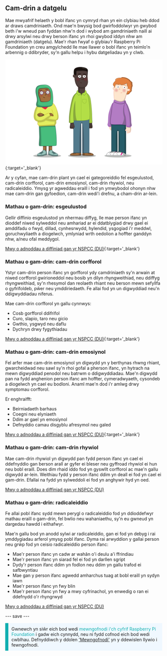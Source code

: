 ## Cam-drin a datgelu

Mae mwyafrif helaeth y bobl ifanc yn cymryd rhan yn ein clybiau heb ddod ar draws camdriniaeth. Ond mae'n bwysig bod gwirfoddolwyr yn gwybod beth i'w wneud pan fyddan nhw'n dod i wybod am gamdriniaeth naill ai drwy arsylwi neu drwy berson ifanc yn rhoi gwybod iddyn nhw am gamdriniaeth (datgelu). Mae'r rhan fwyaf o glybiau'r Raspberry Pi Foundation yn creu amgylchedd lle mae llawer o bobl ifanc yn teimlo'n arbennig o ddibryder, sy'n gallu helpu i hybu datgeliadau yn y clwb.

![Tri o bobl ifanc yn sefyll.](images/7-Diverse-Mix.png){:target='_blank'}

Ar y cyfan, mae cam-drin plant yn cael ei gategoreiddio fel esgeulustod, cam-drin corfforol, cam-drin emosiynol, cam-drin rhywiol, neu radicaleiddio. Ymysg yr agweddau eraill i fod yn ymwybodol ohonyn nhw mae cam-drin gan gyfoedion, cam-drin wedi'i drefnu, a cham-drin ar-lein.

### Mathau o gam-drin: esgeulustod

Gellir diffinio esgeulustod yn nhermau diffyg, lle mae person ifanc yn dioddef niwed sylweddol neu amhariad ar ei ddatblygiad drwy gael ei amddifadu o fwyd, dillad, cynhesrwydd, hylendid, ysgogiad i'r meddwl, goruchwyliaeth a diogelwch, ymlyniad wrth oedolion a hoffter ganddyn nhw, a/neu ofal meddygol.

[Mwy o adnoddau a diffiniad gan yr NSPCC (DU)](https://www.nspcc.org.uk/what-is-child-abuse/types-of-abuse/neglect/){:target='_blank'}

### Mathau o gam-drin: cam-drin corfforol

Ystyr cam-drin person ifanc yn gorfforol ydy camdriniaeth sy'n arwain at niwed corfforol gwirioneddol neu bosib yn dilyn rhyngweithiad, neu ddiffyg rhyngweithiad, sy'n rhesymol dan reolaeth rhiant neu berson mewn sefyllfa o gyfrifoldeb, pŵer neu ymddiriedaeth. Fe allai fod yn un digwyddiad neu'n ddigwyddiadau niferus.

Mae cam-drin corfforol yn gallu cynnwys:

* Cosb gorfforol ddifrifol
* Curo, slapio, taro neu gicio
* Gwthio, ysgwyd neu daflu
* Dychryn drwy fygythiadau

[Mwy o adnoddau a diffiniad gan yr NSPCC (DU)](https://www.nspcc.org.uk/what-is-child-abuse/types-of-abuse/physical-abuse/){:target='_blank'}

### Mathau o gam-drin: cam-drin emosiynol

Fel arfer mae cam-drin emosiynol yn digwydd yn y berthynas rhwng rhiant, gwarcheidwad neu sawl sy'n rhoi gofal a pherson ifanc, yn hytrach na mewn digwyddiad penodol neu batrwm o ddigwyddiadau. Mae'n digwydd pan na fydd anghenion person ifanc am hoffter, cymeradwyaeth, cysondeb a diogelwch yn cael eu bodloni. Anaml mae'n dod i'r amlwg drwy symptomau corfforol.

Er enghraifft:

* Beirniadaeth barhaus
* Coegni neu elyniaeth
* Ddim ar gael yn emosiynol
* Defnyddio camau disgyblu afresymol neu galed

[Mwy o adnoddau a diffiniad gan yr NSPCC (DU)](https://www.nspcc.org.uk/what-is-child-abuse/types-of-abuse/emotional-abuse/){:target='_blank'}

### Mathau o gam-drin: cam-drin rhywiol

Mae cam-drin rhywiol yn digwydd pan fydd person ifanc yn cael ei ddefnyddio gan berson arall ar gyfer ei bleser neu gyffroad rhywiol ei hun neu bobl eraill. Does dim rhaid iddo fod yn gyswllt corfforol ac mae'n gallu digwydd ar-lein. Weithiau fydd y person ifanc ddim yn deall ei fod yn cael ei gam-drin. Efallai na fydd yn sylweddoli ei fod yn anghywir hyd yn oed.

[Mwy o adnoddau a diffiniad gan yr NSPCC (DU)](https://www.nspcc.org.uk/what-is-child-abuse/types-of-abuse/child-sexual-abuse/)

### Mathau o gam-drin: radicaleiddio

Fe allai pobl ifanc sydd mewn perygl o radicaleiddio fod yn ddioddefwyr mathau eraill o gam-drin, fel bwlio neu wahaniaethu, sy'n eu gwneud yn dargedau hawdd i eithafwyr.

Mae'n gallu bod yn anodd sylwi ar radicaleiddio, gan ei fod yn debyg i rai ymddygiadau arferol ymysg pobl ifanc. Dyma rai arwyddion y gallai person neu grŵp fod yn ceisio radicaleiddio person ifanc:

- Mae'r person ifanc yn cadw ar wahân o'i deulu a'i ffrindiau
- Mae'r person ifanc yn siarad fel ei fod yn darllen sgript
- Dydy'r person ifanc ddim yn fodlon neu ddim yn gallu trafod ei safbwyntiau
- Mae gan y person ifanc agwedd amharchus tuag at bobl eraill yn sydyn iawn
- Mae'r person ifanc yn fwy blin
- Mae'r person ifanc yn fwy a mwy cyfrinachol, yn enwedig o ran ei ddefnydd o'r rhyngrwyd

[Mwy o adnoddau a diffiniad gan yr NSPCC (DU)](https://www.nspcc.org.uk/keeping-children-safe/reporting-abuse/dedicated-helplines/protecting-children-from-radicalisation/)

--- save ---

<p style="border-left: solid; border-width:10px; border-color: #0faeb0; background-color: aliceblue; padding: 10px;">
Gwnewch yn siŵr eich bod wedi <span style="color: #0faeb0">mewngofnodi i'ch cyfrif Raspberry Pi Foundation</span> i gadw eich cynnydd, neu ni fydd cofnod eich bod wedi cwblhau. Defnyddiwch y ddolen <a href="https://my.raspberrypi.org/login">'Mewngofnodi'</a> yn y ddewislen llywio i fewngofnodi.
</p>
